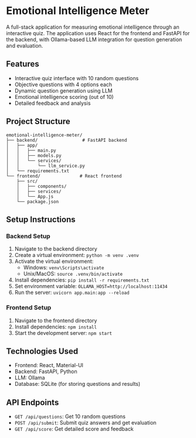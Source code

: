 # Emotional Intelligence Meter

A full-stack application for measuring emotional intelligence through an interactive quiz. The application uses React for the frontend and FastAPI for the backend, with Ollama-based LLM integration for question generation and evaluation.

## Features

- Interactive quiz interface with 10 random questions
- Objective questions with 4 options each
- Dynamic question generation using LLM
- Emotional intelligence scoring (out of 10)
- Detailed feedback and analysis

## Project Structure

```
emotional-intelligence-meter/
├── backend/                 # FastAPI backend
│   ├── app/
│   │   ├── main.py
│   │   ├── models.py
│   │   └── services/
│   │       └── llm_service.py
│   └── requirements.txt
└── frontend/               # React frontend
    ├── src/
    │   ├── components/
    │   ├── services/
    │   └── App.js
    └── package.json
```

## Setup Instructions

### Backend Setup
1. Navigate to the backend directory
2. Create a virtual environment: `python -m venv .venv`
3. Activate the virtual environment:
   - Windows: `venv\Scripts\activate`
   - Unix/MacOS: `source .venv/bin/activate`
4. Install dependencies: `pip install -r requirements.txt`
5. Set environment variable: `OLLAMA_HOST=http://localhost:11434`
5. Run the server: `uvicorn app.main:app --reload`

### Frontend Setup
1. Navigate to the frontend directory
2. Install dependencies: `npm install`
3. Start the development server: `npm start`

## Technologies Used

- Frontend: React, Material-UI
- Backend: FastAPI, Python
- LLM: Ollama
- Database: SQLite (for storing questions and results)

## API Endpoints

- `GET /api/questions`: Get 10 random questions
- `POST /api/submit`: Submit quiz answers and get evaluation
- `GET /api/score`: Get detailed score and feedback

